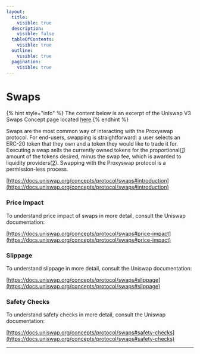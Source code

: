 ```yaml
---
layout:
  title:
    visible: true
  description:
    visible: false
  tableOfContents:
    visible: true
  outline:
    visible: true
  pagination:
    visible: true
---
```


# Swaps

{% hint style="info" %}
The content below is an excerpt of the Uniswap V3 Swaps Concept page located [here](https://docs.uniswap.org/concepts/protocol/swaps).[​](https://docs.uniswap.org/concepts/protocol/swaps#introduction)
{% endhint %}

Swaps are the most common way of interacting with the Proxyswap protocol. For end-users, swapping is straightforward: a user selects an ERC-20 token that they own and a token they would like to trade it for. Executing a swap sells the currently owned tokens for the proportional([_1_](https://docs.uniswap.org/concepts/protocol/swaps#fn-1)_)_ amount of the tokens desired, minus the swap fee, which is awarded to liquidity providers([2](https://docs.uniswap.org/concepts/protocol/swaps#fn-2)). Swapping with the Proxyswap protocol is a permission-less process.

[https://docs.uniswap.org/concepts/protocol/swaps#introduction](https://docs.uniswap.org/concepts/protocol/swaps#introduction)

### Price Impact <a href="#price-impact" id="price-impact"></a>

To understand price impact of swaps in more detail, consult the Uniswap documentation:[​](https://docs.uniswap.org/concepts/protocol/swaps#price-impact)

[https://docs.uniswap.org/concepts/protocol/swaps#price-impact](https://docs.uniswap.org/concepts/protocol/swaps#price-impact)

### Slippage <a href="#slippage" id="slippage"></a>

To understand slippage in more detail, consult the Uniswap documentation:[​](https://docs.uniswap.org/concepts/protocol/swaps#slippage)

[https://docs.uniswap.org/concepts/protocol/swaps#slippage](https://docs.uniswap.org/concepts/protocol/swaps#slippage)

### Safety Checks <a href="#safety-checks" id="safety-checks"></a>

To understand safety checks in more detail, consult the Uniswap documentation:[​](https://docs.uniswap.org/concepts/protocol/swaps#safety-checks)

[https://docs.uniswap.org/concepts/protocol/swaps#safety-checks](https://docs.uniswap.org/concepts/protocol/swaps#safety-checks)

***
